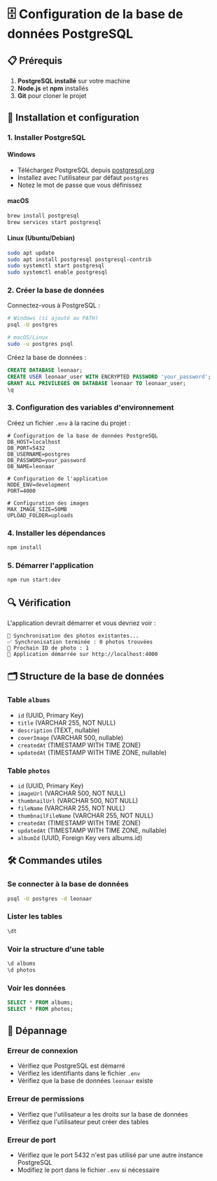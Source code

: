 # 🗄️ Configuration de la base de données PostgreSQL

## 📋 Prérequis

1. **PostgreSQL installé** sur votre machine
2. **Node.js** et **npm** installés
3. **Git** pour cloner le projet

## 🚀 Installation et configuration

### 1. Installer PostgreSQL

#### Windows
- Téléchargez PostgreSQL depuis [postgresql.org](https://www.postgresql.org/download/windows/)
- Installez avec l'utilisateur par défaut `postgres`
- Notez le mot de passe que vous définissez

#### macOS
```bash
brew install postgresql
brew services start postgresql
```

#### Linux (Ubuntu/Debian)
```bash
sudo apt update
sudo apt install postgresql postgresql-contrib
sudo systemctl start postgresql
sudo systemctl enable postgresql
```

### 2. Créer la base de données

Connectez-vous à PostgreSQL :
```bash
# Windows (si ajouté au PATH)
psql -U postgres

# macOS/Linux
sudo -u postgres psql
```

Créez la base de données :
```sql
CREATE DATABASE leonaar;
CREATE USER leonaar_user WITH ENCRYPTED PASSWORD 'your_password';
GRANT ALL PRIVILEGES ON DATABASE leonaar TO leonaar_user;
\q
```

### 3. Configuration des variables d'environnement

Créez un fichier `.env` à la racine du projet :
```env
# Configuration de la base de données PostgreSQL
DB_HOST=localhost
DB_PORT=5432
DB_USERNAME=postgres
DB_PASSWORD=your_password
DB_NAME=leonaar

# Configuration de l'application
NODE_ENV=development
PORT=4000

# Configuration des images
MAX_IMAGE_SIZE=50MB
UPLOAD_FOLDER=uploads
```

### 4. Installer les dépendances

```bash
npm install
```

### 5. Démarrer l'application

```bash
npm run start:dev
```

## 🔍 Vérification

L'application devrait démarrer et vous devriez voir :
```
🔄 Synchronisation des photos existantes...
✅ Synchronisation terminée : 0 photos trouvées
📸 Prochain ID de photo : 1
🚀 Application démarrée sur http://localhost:4000
```

## 🗂️ Structure de la base de données

### Table `albums`
- `id` (UUID, Primary Key)
- `title` (VARCHAR 255, NOT NULL)
- `description` (TEXT, nullable)
- `coverImage` (VARCHAR 500, nullable)
- `createdAt` (TIMESTAMP WITH TIME ZONE)
- `updatedAt` (TIMESTAMP WITH TIME ZONE, nullable)

### Table `photos`
- `id` (UUID, Primary Key)
- `imageUrl` (VARCHAR 500, NOT NULL)
- `thumbnailUrl` (VARCHAR 500, NOT NULL)
- `fileName` (VARCHAR 255, NOT NULL)
- `thumbnailFileName` (VARCHAR 255, NOT NULL)
- `createdAt` (TIMESTAMP WITH TIME ZONE)
- `updatedAt` (TIMESTAMP WITH TIME ZONE, nullable)
- `albumId` (UUID, Foreign Key vers albums.id)

## 🛠️ Commandes utiles

### Se connecter à la base de données
```bash
psql -U postgres -d leonaar
```

### Lister les tables
```sql
\dt
```

### Voir la structure d'une table
```sql
\d albums
\d photos
```

### Voir les données
```sql
SELECT * FROM albums;
SELECT * FROM photos;
```

## 🚨 Dépannage

### Erreur de connexion
- Vérifiez que PostgreSQL est démarré
- Vérifiez les identifiants dans le fichier `.env`
- Vérifiez que la base de données `leonaar` existe

### Erreur de permissions
- Vérifiez que l'utilisateur a les droits sur la base de données
- Vérifiez que l'utilisateur peut créer des tables

### Erreur de port
- Vérifiez que le port 5432 n'est pas utilisé par une autre instance PostgreSQL
- Modifiez le port dans le fichier `.env` si nécessaire
